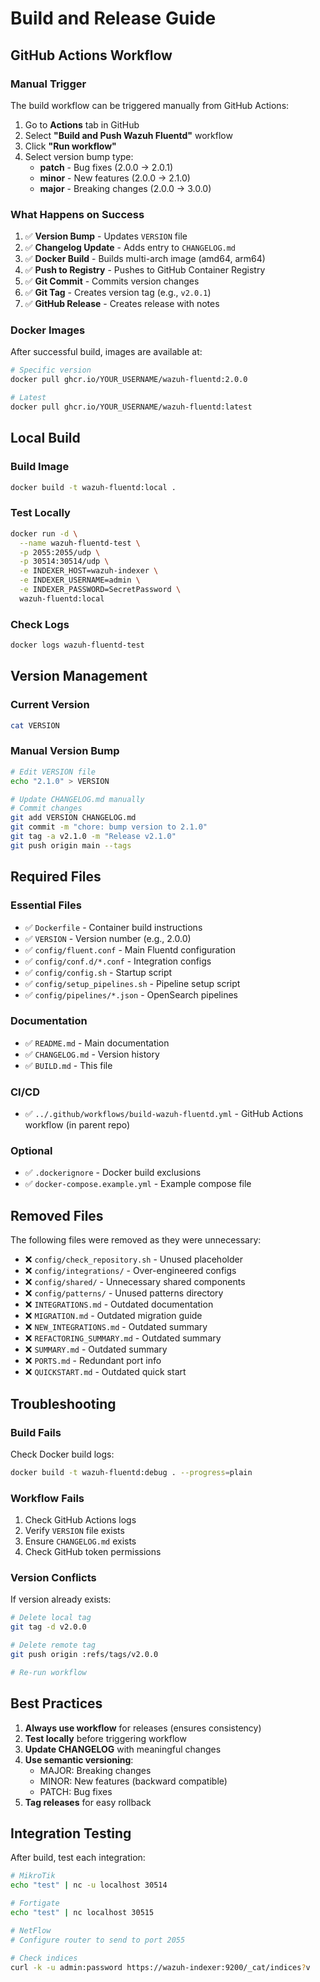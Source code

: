 # Build and Release Guide

## GitHub Actions Workflow

### Manual Trigger

The build workflow can be triggered manually from GitHub Actions:

1. Go to **Actions** tab in GitHub
2. Select **"Build and Push Wazuh Fluentd"** workflow
3. Click **"Run workflow"**
4. Select version bump type:
   - **patch** - Bug fixes (2.0.0 → 2.0.1)
   - **minor** - New features (2.0.0 → 2.1.0)
   - **major** - Breaking changes (2.0.0 → 3.0.0)

### What Happens on Success

1. ✅ **Version Bump** - Updates `VERSION` file
2. ✅ **Changelog Update** - Adds entry to `CHANGELOG.md`
3. ✅ **Docker Build** - Builds multi-arch image (amd64, arm64)
4. ✅ **Push to Registry** - Pushes to GitHub Container Registry
5. ✅ **Git Commit** - Commits version changes
6. ✅ **Git Tag** - Creates version tag (e.g., `v2.0.1`)
7. ✅ **GitHub Release** - Creates release with notes

### Docker Images

After successful build, images are available at:

```bash
# Specific version
docker pull ghcr.io/YOUR_USERNAME/wazuh-fluentd:2.0.0

# Latest
docker pull ghcr.io/YOUR_USERNAME/wazuh-fluentd:latest
```

## Local Build

### Build Image

```bash
docker build -t wazuh-fluentd:local .
```

### Test Locally

```bash
docker run -d \
  --name wazuh-fluentd-test \
  -p 2055:2055/udp \
  -p 30514:30514/udp \
  -e INDEXER_HOST=wazuh-indexer \
  -e INDEXER_USERNAME=admin \
  -e INDEXER_PASSWORD=SecretPassword \
  wazuh-fluentd:local
```

### Check Logs

```bash
docker logs wazuh-fluentd-test
```

## Version Management

### Current Version

```bash
cat VERSION
```

### Manual Version Bump

```bash
# Edit VERSION file
echo "2.1.0" > VERSION

# Update CHANGELOG.md manually
# Commit changes
git add VERSION CHANGELOG.md
git commit -m "chore: bump version to 2.1.0"
git tag -a v2.1.0 -m "Release v2.1.0"
git push origin main --tags
```

## Required Files

### Essential Files
- ✅ `Dockerfile` - Container build instructions
- ✅ `VERSION` - Version number (e.g., 2.0.0)
- ✅ `config/fluent.conf` - Main Fluentd configuration
- ✅ `config/conf.d/*.conf` - Integration configs
- ✅ `config/config.sh` - Startup script
- ✅ `config/setup_pipelines.sh` - Pipeline setup script
- ✅ `config/pipelines/*.json` - OpenSearch pipelines

### Documentation
- ✅ `README.md` - Main documentation
- ✅ `CHANGELOG.md` - Version history
- ✅ `BUILD.md` - This file

### CI/CD
- ✅ `../.github/workflows/build-wazuh-fluentd.yml` - GitHub Actions workflow (in parent repo)

### Optional
- ✅ `.dockerignore` - Docker build exclusions
- ✅ `docker-compose.example.yml` - Example compose file

## Removed Files

The following files were removed as they were unnecessary:

- ❌ `config/check_repository.sh` - Unused placeholder
- ❌ `config/integrations/` - Over-engineered configs
- ❌ `config/shared/` - Unnecessary shared components
- ❌ `config/patterns/` - Unused patterns directory
- ❌ `INTEGRATIONS.md` - Outdated documentation
- ❌ `MIGRATION.md` - Outdated migration guide
- ❌ `NEW_INTEGRATIONS.md` - Outdated summary
- ❌ `REFACTORING_SUMMARY.md` - Outdated summary
- ❌ `SUMMARY.md` - Outdated summary
- ❌ `PORTS.md` - Redundant port info
- ❌ `QUICKSTART.md` - Outdated quick start

## Troubleshooting

### Build Fails

Check Docker build logs:
```bash
docker build -t wazuh-fluentd:debug . --progress=plain
```

### Workflow Fails

1. Check GitHub Actions logs
2. Verify `VERSION` file exists
3. Ensure `CHANGELOG.md` exists
4. Check GitHub token permissions

### Version Conflicts

If version already exists:
```bash
# Delete local tag
git tag -d v2.0.0

# Delete remote tag
git push origin :refs/tags/v2.0.0

# Re-run workflow
```

## Best Practices

1. **Always use workflow** for releases (ensures consistency)
2. **Test locally** before triggering workflow
3. **Update CHANGELOG** with meaningful changes
4. **Use semantic versioning**:
   - MAJOR: Breaking changes
   - MINOR: New features (backward compatible)
   - PATCH: Bug fixes
5. **Tag releases** for easy rollback

## Integration Testing

After build, test each integration:

```bash
# MikroTik
echo "test" | nc -u localhost 30514

# Fortigate
echo "test" | nc localhost 30515

# NetFlow
# Configure router to send to port 2055

# Check indices
curl -k -u admin:password https://wazuh-indexer:9200/_cat/indices?v
```
